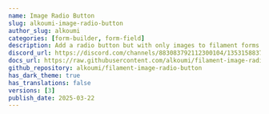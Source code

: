 ```yaml
---
name: Image Radio Button
slug: alkoumi-image-radio-button
author_slug: alkoumi
categories: [form-builder, form-field]
description: Add a radio button but with only images to filament forms.
discord_url: https://discord.com/channels/883083792112300104/1353158837032456303
docs_url: https://raw.githubusercontent.com/alkoumi/filament-image-radio-button/refs/heads/main/README.md
github_repository: alkoumi/filament-image-radio-button
has_dark_theme: true
has_translations: false
versions: [3]
publish_date: 2025-03-22
---
```

